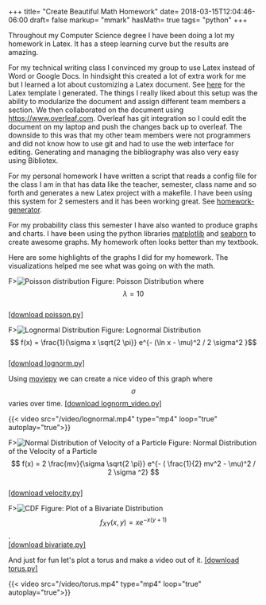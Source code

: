 +++
title= "Create Beautiful Math Homework"
date= 2018-03-15T12:04:46-06:00
draft= false
markup= "mmark"
hasMath= true
tags= "python"
+++

Throughout my Computer Science degree I have been doing a lot my homework in Latex. It has a steep learning curve but the results are amazing.

For my technical writing class I convinced my group to use Latex instead of Word or Google Docs. In hindsight this created a lot of extra work for me but I learned a lot about customizing a Latex document. See [here](https://github.com/pianomanfrazier/ENGR_3080_latex) for the Latex template I generated. The things I really liked about this setup was the ability to modularize the document and assign different team members a section. We then collaborated on the document using https://www.overleaf.com. Overleaf has git integration so I could edit the document on my laptop and push the changes back up to overleaf. The downside to this was that my other team members were not programmers and did not know how to use git and had to use the web interface for editing. Generating and managing the bibliography was also very easy using Bibliotex.

For my personal homework I have written a script that reads a config file for the class I am in that has data like the teacher, semester, class name and so forth and generates a new Latex project with a makefile. I have been using this system for 2 semesters and it has been working great. See [homework-generator](https://github.com/pianomanfrazier/homework-generator).

For my probability class this semester I have also wanted to produce graphs and charts. I have been using the python libraries [matplotlib](https://matplotlib.org) and [seaborn](https://seaborn.pydata.org/index.html) to create awesome graphs. My homework often looks better than my textbook.

Here are some highlights of the graphs I did for my homework. The visualizations helped me see what was going on with the math.

F>![Poisson distribution](/img/math_homework/poisson.svg)
Figure: Poisson Distribution where $$ \lambda = 10 $$ 
<br>[[download poisson.py]](/files/plots/poisson.py)

F>![Lognormal Distribution](/img/math_homework/lognorm.svg)
Figure: Lognormal Distribution $$ f(x) = \frac{1}{\sigma x \sqrt{2 \pi}} e^{- (\ln x - \mu)^2 / 2 \sigma^2 }$$ 
<br>[[download lognorm.py]](/files/plots/lognorm.py)

Using [moviepy](https://zulko.github.io/moviepy/) we can create a nice video of this graph where $$\sigma$$ varies over time.
[[download lognorm_video.py]](/files/plots/lognorm_video.py)

{{< video src="/video/lognormal.mp4" type="mp4" loop="true" autoplay="true">}}

F>![Normal Distribution of Velocity of a Particle](/img/math_homework/velocity.svg)
Figure: Normal Distribution of the Velocity of a Particle $$ f(x) = 2 \frac{mv}{\sigma \sqrt{2 \pi}} e^{- ( \frac{1}{2} mv^2 - \mu)^2 / 2 \sigma ^2} $$
<br>[[download velocity.py]](/files/plots/velocity.py)

F>![CDF](/img/math_homework/bivariate.svg)
Figure: Plot of a Bivariate Distribution $$f_{XY}(x,y) = x e^{-x(y+1)}$$.
<br>[[download bivariate.py]](/files/plots/bivariate.py)

And just for fun let's plot a torus and make a video out of it. [[download torus.py]](/files/plots/torus.py)

{{< video src="/video/torus.mp4" type="mp4" loop="true" autoplay="true">}}

